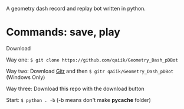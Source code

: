 A geometry dash record and replay bot written in python.

# Commands: save, play

Download

Way one: `$ git clone https://github.com/qaiik/Geometry_Dash_pDBot`

Way two: Download [Gitr](https://github.com/cmdcustom/gitr) and then `$ gitr qaiik/Geometry_Dash_pDBot` (Windows Only)

Way three: Download this repo with the download button

Start: `$ python . -b` (-b means don't make __pycache__ folder)

